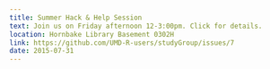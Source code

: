 ```yaml
---
title: Summer Hack & Help Session
text: Join us on Friday afternoon 12-3:00pm. Click for details.
location: Hornbake Library Basement 0302H
link: https://github.com/UMD-R-users/studyGroup/issues/7
date: 2015-07-31
---
```

